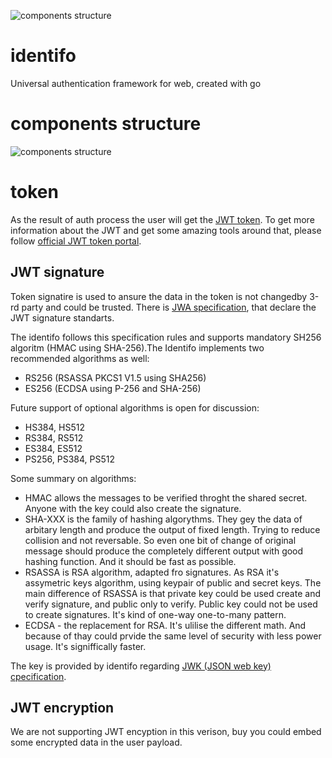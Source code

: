 ![components structure](https://raw.githubusercontent.com/MadAppGang/identifo/master/docs/identifo.jpg)


# identifo
Universal authentication framework for web, created with go

# components structure

![components structure](https://raw.githubusercontent.com/MadAppGang/identifo/master/docs/structure.png)


# token

As the result of auth process the user will get the [JWT token](https://tools.ietf.org/html/rfc7519).
To get more information about the JWT and get some amazing tools around that, please follow [official JWT token portal](https://jwt.io).

## JWT signature

Token signatire is used to ansure the data in the token is not changedby 3-rd party and could be trusted. 
There is [JWA specification](https://tools.ietf.org/html/rfc7518), that declare the JWT signature standarts. 

The identifo follows this specification rules and supports mandatory SH256 algoritm (HMAC using SHA-256).The Identifo implements two recommended algorithms as well:
- RS256 (RSASSA PKCS1 V1.5 using SHA256)
- ES256 (ECDSA using P-256 and SHA-256)

Future support of optional algorithms is open for discussion:
- HS384, HS512
- RS384, RS512
- ES384, ES512
- PS256, PS384, PS512

Some summary on algorithms:
- HMAC allows the messages to be verified throght the shared secret. Anyone with the key could also create the signature.
- SHA-XXX is the family of hashing algorythms. They gey the data of arbitary length and produce the output of fixed length. Trying to reduce collision and not reversable. So even one bit of change of original message should produce the completely different output with good hashing function. And it should be fast as possible.
- RSASSA is RSA algorithm, adapted fro signatures. As RSA it's assymetric keys algorithm, using keypair of public and secret keys. The main difference of RSASSA is that private key could be used create and verify signature, and public only to verify. Public key could not be used to create signatures. It's kind of one-way one-to-many pattern.
- ECDSA - the replacement for RSA. It's ulilise the different math. And because of thay could prvide the same level of security with less power usage. It's signiffically faster. 

The key is provided by identifo regarding [JWK (JSON web key) cpecification](https://tools.ietf.org/html/rfc7517).

## JWT encryption

We are not supporting JWT encyption in this verison, buy you could embed some encrypted data in the user payload.
